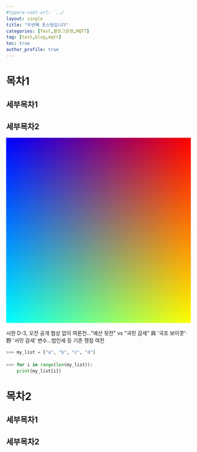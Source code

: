 ```yaml
---
#typora-root-url:  ../
layout: single
title: "두번째 포스팅입니다"
categories: [Test,블로그운영,MQTT]
tag: [test,blog,mqtt]
toc: true
author_profile: true
---
```


# 목차1

  ## 세부목차1

## 세부목차2








![pnggrad16rgb](./../images/2022-12-02-first/pnggrad16rgb.png)









시한 D-3, 오전 공개 협상 없이 여론전…"예산 뒷전" vs "국민 감세"
與 '국조 보이콧'·野 '서민 감세' 변수…법인세 등 기존 쟁점 여전

```python
>>> my_list = ["a", "b", "c", "d"]

>>> for i in range(len(my_list)):
	print(my_list[i])
```









# 목차2

  ## 세부목차1

## 세부목차2



